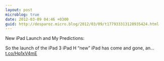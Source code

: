 ```yaml
---
layout: post
microblog: true
date: 2012-03-09 04:46 +0300
guid: http://desparoz.micro.blog/2012/03/09/t177933313128935424.html
---
```

New iPad Launch and My Predictions: 

So the launch of the iPad 3 iPad H “new” iPad has come and gone, an... [t.co/Hp1xV4mE](http://t.co/Hp1xV4mE)
